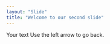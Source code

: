 ```yaml
---
layout: "Slide"
title: "Welcome to our second slide"
---
```

Your text
Use the left arrow to go back.

